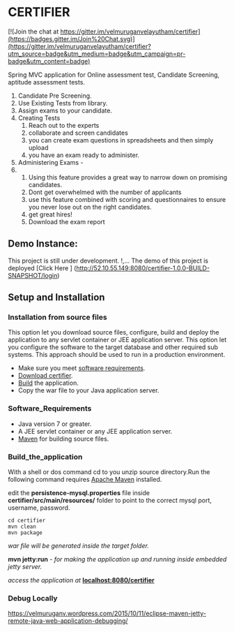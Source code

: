 # CERTIFIER

[![Join the chat at https://gitter.im/velmuruganvelayutham/certifier](https://badges.gitter.im/Join%20Chat.svg)](https://gitter.im/velmuruganvelayutham/certifier?utm_source=badge&utm_medium=badge&utm_campaign=pr-badge&utm_content=badge)

Spring MVC application for Online assessment test, Candidate Screening, aptitude assessment tests.

1. Candidate Pre Screening.
2. Use Existing Tests from library.
3. Assign exams to your candidate.
4. Creating Tests 
   1. Reach out to the experts 
   2. collaborate and screen candidates 
   3. you can create exam questions in spreadsheets and then simply upload
   4. you have an exam ready to administer.
5. Administering Exams -
6. 
   1. Using this feature provides a great way to narrow down on promising candidates.
   2. Dont get overwhelmed with the number of applicants 
   3. use this feature combined with scoring and questionnaires to ensure you never lose out on the right candidates.
   4. get great hires!
   5. Download the exam report
   
## Demo Instance:


This project is still under development. !,... The demo  of this project is deployed [Click Here ] (http://52.10.55.149:8080/certifier-1.0.0-BUILD-SNAPSHOT/login)



## Setup and Installation

### Installation from source files

This option let you download source files, configure, build and deploy the application to any servlet container or JEE application server. This option let you configure the software to the target database and other required sub systems. This approach should be used to run in a production environment. 

- Make sure you meet [software requirements](#software_requirements).
- [Download certifier](https://github.com/velmuruganvelayutham/certifier/zipball/master).
- [Build](#build_the_application) the application.
- Copy the war file to your Java application server.


### Software_Requirements

- Java version 7 or greater.
- A JEE servlet container or any JEE application server. 
- [Maven](http://maven.apache.org/) for building source files.

### Build_the_application

With a shell or dos command cd to you unzip source directory.Run the following command requires [Apache Maven](http://maven.apache.org/) installed.

edit the **persistence-mysql.properties** file inside **certifier/src/main/resources/**   folder to point to the correct mysql port, username, password.

`cd certifier` <br/>
`mvn clean`<br/>
`mvn package`<br/> 

*war file will be generated inside the target folder.*

**mvn jetty:run** *- for making the application up and running inside embedded jetty server.*

_access the application at_ __[localhost:8080/certifier](http://localhost:8080/certifier)__


### Debug Locally ###

https://velmuruganv.wordpress.com/2015/10/11/eclipse-maven-jetty-remote-java-web-application-debugging/




